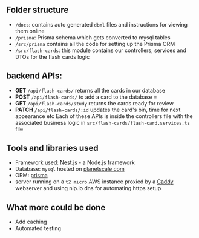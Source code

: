 ## Folder structure

- `/docs`: contains auto generated `dbml` files and instructions for viewing them online
- `/prisma`: Prisma schema which gets converted to mysql tables 
- `/src/prisma` contains all the code for setting up the Prisma ORM
- `/src/flash-cards`: this module contains our controllers, services and DTOs for the flash cards logic

## backend APIs:

- **GET** `/api/flash-cards/` returns all the cards in our database
- **POST** `/api/flash-cards/` to add a card to the database =
- **GET** `/api/flash-cards/study` returns the cards ready for review 
- **PATCH** `/api/flash-cards/:id` updates the card's bin, time for next appearance etc
Each of these APIs is inside the controllers file with the associated business logic in `src/flash-cards/flash-card.services.ts` file

## Tools and libraries used

- Framework used: [Nest.js](https://nestjs.com/) - a Node.js framework
- Database: `mysql` hosted on [planetscale.com](https://planetscale.com/)
- ORM: [prisma](https://www.prisma.io/)
- server running on a `t2 micro` AWS instance proxied by a [Caddy](https://caddyserver.com/) webserver and using nip.io dns for automating https setup

## What more could be done

- Add caching 
- Automated testing
